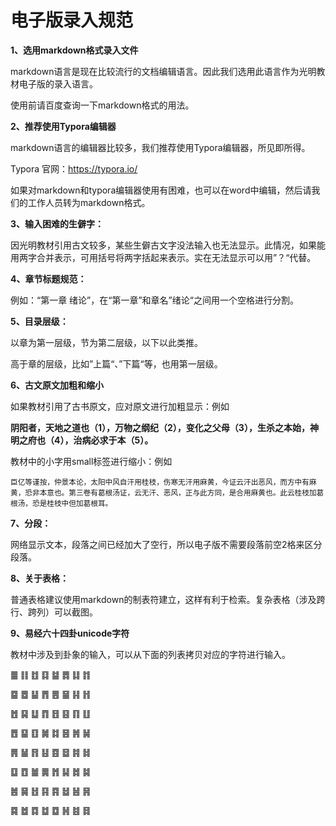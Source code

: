 # 电子版录入规范

**1、选用markdown格式录入文件**

markdown语言是现在比较流行的文档编辑语言。因此我们选用此语言作为光明教材电子版的录入语言。

使用前请百度查询一下markdown格式的用法。

**2、推荐使用Typora编辑器**

markdown语言的编辑器比较多，我们推荐使用Typora编辑器，所见即所得。

Typora 官网：https://typora.io/

如果对markdown和typora编辑器使用有困难，也可以在word中编辑，然后请我们的工作人员转为markdown格式。

**3、输入困难的生僻字：**

因光明教材引用古文较多，某些生僻古文字没法输入也无法显示。此情况，如果能用两字合并表示，可用括号将两字括起来表示。实在无法显示可以用”？“代替。

**4、章节标题规范：**

例如：“第一章 绪论”，在“第一章”和章名”绪论“之间用一个空格进行分割。

**5、目录层级：**

以章为第一层级，节为第二层级，以下以此类推。

高于章的层级，比如”上篇“、”下篇“等，也用第一层级。

**6、古文原文加粗和缩小**

如果教材引用了古书原文，应对原文进行加粗显示：例如

**阴阳者，天地之道也（1），万物之纲纪（2），变化之父母（3），生杀之本始，神明之府也（4），治病必求于本（5）。**
						

教材中的小字用small标签进行缩小：例如

<sub>臣亿等谨按，仲景本论，太阳中风自汗用桂枝，伤寒无汗用麻黄，今证云汗出恶风，而方中有麻黄，恐非本意也。第三卷有葛根汤证，云无汗、恶风，正与此方同，是合用麻黄也。此云桂枝加葛根汤，恐是桂枝中但加葛根耳。</sub>

**7、分段：**

网络显示文本，段落之间已经加大了空行，所以电子版不需要段落前空2格来区分段落。

**8、关于表格：**

普通表格建议使用markdown的制表符建立，这样有利于检索。复杂表格（涉及跨行、跨列）可以截图。

**9、易经六十四卦unicode字符**

教材中涉及到卦象的输入，可以从下面的列表拷贝对应的字符进行输入。

䷀
  ䷁
  ䷂
  ䷃
  ䷄
  ䷅
  ䷆
  ䷇

䷈
  ䷉
  ䷊
  ䷋
  ䷌
  ䷍
  ䷎
  ䷏

䷐
  ䷑
  ䷒
  ䷓
  ䷔
  ䷕
  ䷖
  ䷗

䷘
  ䷙
  ䷚
  ䷛
  ䷜
  ䷝
  ䷞
  ䷟

䷠
  ䷡
  ䷢
  ䷣
  ䷤
  ䷥
  ䷦
  ䷧

䷨
  ䷩
  ䷪
  ䷫
  ䷬
  ䷭
  ䷮
  ䷯

䷰
  ䷱
  ䷲
  ䷳
  ䷴
  ䷵
  ䷶
  ䷷

䷸
  ䷹
  ䷺
  ䷻
  ䷼
  ䷽
  ䷾
  ䷿



